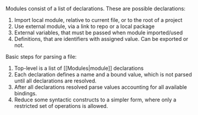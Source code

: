 Modules consist of a list of declarations. These are possible declarations:

1. Import local module, relative to current file, or to the root of a project
2. Use external module, via a link to repo or a local package
3. External variables, that must be passed when module imported/used
4. Definitions, that are identifiers with assigned value. Can be exported or not.

Basic steps for parsing a file:

1. Top-level is a list of [[Modules|module]] declarations
2. Each declaration defines a name and a bound value, which is not parsed until all declarations are resolved.
3. After all declarations resolved parse values accounting for all available bindings.
4. Reduce some syntactic constructs to a simpler form, where only a restricted set of operations is allowed.